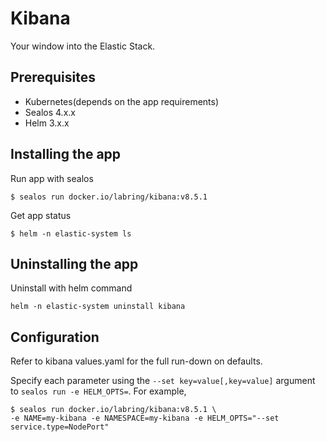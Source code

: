 # Kibana

Your window into the Elastic Stack.

## Prerequisites

- Kubernetes(depends on the app requirements)
- Sealos 4.x.x
- Helm 3.x.x

## Installing the app

Run app with sealos

```shell
$ sealos run docker.io/labring/kibana:v8.5.1
```

Get app status

```shell
$ helm -n elastic-system ls
```

## Uninstalling the app

Uninstall with helm command

```shell
helm -n elastic-system uninstall kibana
```

## Configuration

Refer to kibana values.yaml for the full run-down on defaults.

Specify each parameter using the `--set key=value[,key=value]` argument to `sealos run -e HELM_OPTS=`. For example,

```shell
$ sealos run docker.io/labring/kibana:v8.5.1 \
-e NAME=my-kibana -e NAMESPACE=my-kibana -e HELM_OPTS="--set service.type=NodePort"
```
